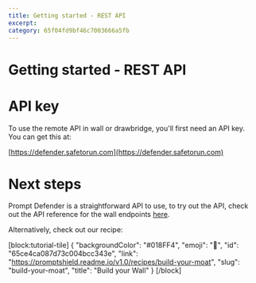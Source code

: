```yaml
---
title: Getting started - REST API 
excerpt: 
category: 65f04fd9bf46c7003666a5fb
---
```


# Getting started - REST API

# API key

To use the remote API in wall or drawbridge, you'll first need an API key. You can get this at:

[https://defender.safetorun.com](https://defender.safetorun.com)

# Next steps

Prompt Defender is a straightforward API to use, to try out the API, check out the API reference for the
wall endpoints [here](https://promptshield.readme.io/reference/buildwall).

Alternatively, check out our recipe:

[block:tutorial-tile]
{
"backgroundColor": "#018FF4",
"emoji": "🦉",
"id": "65ce4ca087d73c004bcc343e",
"link": "https://promptshield.readme.io/v1.0/recipes/build-your-moat",
"slug": "build-your-moat",
"title": "Build your Wall"
}
[/block]


